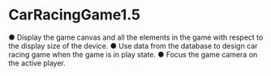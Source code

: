 # CarRacingGame1.5
● Display the game canvas and all the elements in the game
with respect to the display size of the device.
● Use data from the database to design car racing game when
the game is in play state.
● Focus the game camera on the active player.

